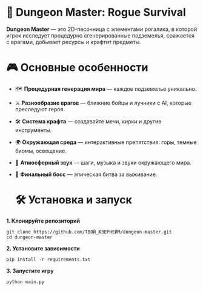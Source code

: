 # 🏰 Dungeon Master: Rogue Survival
**Dungeon Master** — это 2D-песочница с элементами рогалика, в которой игрок исследует процедурно сгенерированные подземелья, сражается с врагами, добывает ресурсы и крафтит предметы.

# 🎮 Основные особенности

- 🗺️ **Процедурная генерация мира** — каждое подземелье уникально.
- ⚔️ **Разнообразие врагов** — ближние бойцы и лучники с AI, которые преследуют героя.
- 🛠️ **Система крафта** — создавайте мечи, кирки и другие инструменты.
- 🌍 **Окружающая среда** — интерактивные препятствия: горы, темные биомы, освещение.
- 🎵 **Атмосферный звук** — шаги, музыка и звуки окружающего мира.
- 👹 **Финальный босс** — эпическая битва за выживание.


  # 🛠️ Установка и запуск

**1. Клонируйте репозиторий**
```
git clone https://github.com/ТВОЙ_ЮЗЕРНЕЙМ/dungeon-master.git
cd dungeon-master
```
**2. Установите зависимости**
```
pip install -r requirements.txt
```

**3. Запустите игру**
```
python main.py
```
